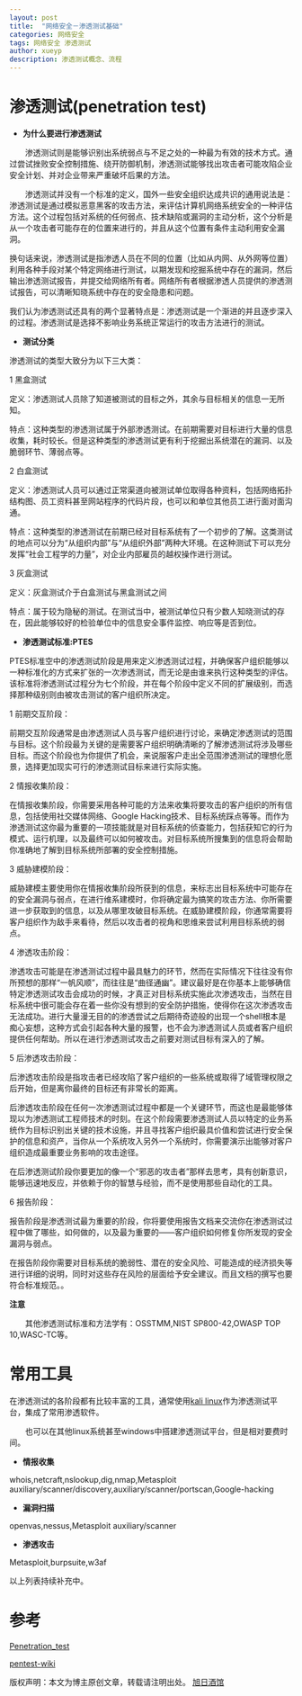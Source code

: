 ```yaml
---
layout: post
title:  "网络安全－渗透测试基础"
categories: 网络安全
tags: 网络安全 渗透测试
author: xueyp
description: 渗透测试概念、流程
---
```


渗透测试(penetration test)
============

- **为什么要进行渗透测试**

　　渗透测试则是能够识别出系统弱点与不足之处的一种最为有效的技术方式。通过尝试挫败安全控制措施、绕开防御机制，渗透测试能够找出攻击者可能攻陷企业安全计划、并对企业带来严重破坏后果的方法。

　　渗透测试并没有一个标准的定义，国外一些安全组织达成共识的通用说法是：渗透测试是通过模拟恶意黑客的攻击方法，来评估计算机网络系统安全的一种评估方法。这个过程包括对系统的任何弱点、技术缺陷或漏洞的主动分析，这个分析是从一个攻击者可能存在的位置来进行的，并且从这个位置有条件主动利用安全漏洞。

  换句话来说，渗透测试是指渗透人员在不同的位置（比如从内网、从外网等位置）利用各种手段对某个特定网络进行测试，以期发现和挖掘系统中存在的漏洞，然后输出渗透测试报告，并提交给网络所有者。网络所有者根据渗透人员提供的渗透测试报告，可以清晰知晓系统中存在的安全隐患和问题。

  我们认为渗透测试还具有的两个显著特点是：渗透测试是一个渐进的并且逐步深入的过程。渗透测试是选择不影响业务系统正常运行的攻击方法进行的测试。

- **测试分类**

渗透测试的类型大致分为以下三大类：

1 黑盒测试

定义：渗透测试人员除了知道被测试的目标之外，其余与目标相关的信息一无所知。

特点：这种类型的渗透测试属于外部渗透测试。在前期需要对目标进行大量的信息收集，耗时较长。但是这种类型的渗透测试更有利于挖掘出系统潜在的漏洞、以及脆弱环节、薄弱点等。

2 白盒测试

定义：渗透测试人员可以通过正常渠道向被测试单位取得各种资料，包括网络拓扑结构图、员工资料甚至网站程序的代码片段，也可以和单位其他员工进行面对面沟通。

特点：这种类型的渗透测试在前期已经对目标系统有了一个初步的了解。这类测试的地点可以分为“从组织内部”与“从组织外部”两种大环境。在这种测试下可以充分发挥“社会工程学的力量”，对企业内部雇员的越权操作进行测试。

3 灰盒测试

定义：灰盒测试介于白盒测试与黑盒测试之间

特点：属于较为隐秘的测试。在测试当中，被测试单位只有少数人知晓测试的存在，因此能够较好的检验单位中的信息安全事件监控、响应等是否到位。

- **渗透测试标准:PTES**

PTES标准空中的渗透测试阶段是用来定义渗透测试过程，并确保客户组织能够以一种标准化的方式来扩张的一次渗透测试，而无论是由谁来执行这种类型的评估。该标准将渗透测试过程分为七个阶段，并在每个阶段中定义不同的扩展级别，而选择那种级别则由被攻击测试的客户组织所决定。

1 前期交互阶段：

前期交互阶段通常是由渗透测试人员与客户组织进行讨论，来确定渗透测试的范围与目标。这个阶段最为关键的是需要客户组织明确清晰的了解渗透测试将涉及哪些目标。而这个阶段也为你提供了机会，来说服客户走出全范围渗透测试的理想化愿景，选择更加现实可行的渗透测试目标来进行实际实施。

2 情报收集阶段：

在情报收集阶段，你需要采用各种可能的方法来收集将要攻击的客户组织的所有信息，包括使用社交媒体网络、Google Hacking技术、目标系统踩点等等。而作为渗透测试这你最为重要的一项技能就是对目标系统的侦查能力，包括获知它的行为模式、运行机理，以及最终可以如何被攻击。对目标系统所搜集到的信息将会帮助你准确地了解到目标系统所部署的安全控制措施。

3 威胁建模阶段：

威胁建模主要使用你在情报收集阶段所获到的信息，来标志出目标系统中可能存在的安全漏洞与弱点，在进行维系建模时，你将确定最为搞笑的攻击方法、你所需要进一步获取到的信息，以及从哪里攻破目标系统。在威胁建模阶段，你通常需要将客户组织作为敌手来看待，然后以攻击者的视角和思维来尝试利用目标系统的弱点。

4 渗透攻击阶段：

渗透攻击可能是在渗透测试过程中最具魅力的环节，然而在实际情况下往往没有你所预想的那样“一帆风顺”，而往往是“曲径通幽”。建议最好是在你基本上能够确信特定渗透测试攻击会成功的时候，才真正对目标系统实施此次渗透攻击，当然在目标系统中很可能会存在着一些你没有想到的安全防护措施，使得你在这次渗透攻击无法成功。进行大量漫无目的的渗透尝试之后期待奇迹般的出现一个shell根本是痴心妄想，这种方式会引起各种大量的报警，也不会为渗透测试人员或者客户组织提供任何帮助。所以在进行渗透测试攻击之前要对测试目标有深入的了解。

5 后渗透攻击阶段：

后渗透攻击阶段是指攻击者已经攻陷了客户组织的一些系统或取得了域管理权限之后开始，但是离你最终的目标还有非常长的距离。

后渗透攻击阶段在任何一次渗透测试过程中都是一个关键环节，而这也是最能够体现以为渗透测试工程师技术的时刻。在这个阶段需要渗透测试人员以特定的业务系统作为目标识别出关键的技术设施，并且寻找客户组织最具价值和尝试进行安全保护的信息和资产，当你从一个系统攻入另外一个系统时，你需要演示出能够对客户组织造成最重要业务影响的攻击途径。

在后渗透测试阶段你要更加的像一个“邪恶的攻击者”那样去思考，具有创新意识，能够迅速地反应，并依赖于你的智慧与经验，而不是使用那些自动化的工具。

6 报告阶段：

报告阶段是渗透测试最为重要的阶段，你将要使用报告文档来交流你在渗透测试过程中做了哪些，如何做的，以及最为重要的——客户组织如何修复你所发现的安全漏洞与弱点。

在报告阶段你需要对目标系统的脆弱性、潜在的安全风险、可能造成的经济损失等进行详细的说明，同时对这些存在风险的层面给予安全建议。而且文档的撰写也要符合标准规范。。

**注意**

　　其他渗透测试标准和方法学有：OSSTMM,NIST SP800-42,OWASP TOP 10,WASC-TC等。

常用工具
============

  在渗透测试的各阶段都有比较丰富的工具，通常使用[kali linux](https://www.kali.org/)作为渗透测试平台，集成了常用渗透软件。

　　也可以在其他linux系统甚至windows中搭建渗透测试平台，但是相对要费时间。

- **情报收集**

whois,netcraft,nslookup,dig,nmap,Metasploit auxiliary/scanner/discovery,auxiliary/scanner/portscan,Google-hacking

- **漏洞扫描**

openvas,nessus,Metasploit auxiliary/scanner

- **渗透攻击**

Metasploit,burpsuite,w3af

以上列表持续补充中。

参考
============
[Penetration_test](https://en.wikipedia.org/wiki/Penetration_test)

[pentest-wiki](https://github.com/nixawk/pentest-wiki)

版权声明：本文为博主原创文章，转载请注明出处。 [旭日酒馆](https://xueyp.github.io/)
